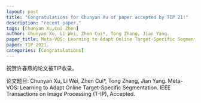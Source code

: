 ```yaml
---
layout: post
title: "Congratulations for Chunyan Xu of paper accepted by TIP 21!"
description: "recent paper."
tags: [Chunyan Xu,Cui Zhen]
author: Chunyan Xu, Li Wei, Zhen Cui*, Tong Zhang, Jian Yang.
paper_title: Meta-VOS: Learning to Adapt Online Target-Specific Segmentation.
paper: TIP 2021.
categories: [Congratulations]
---
```

祝贺许春燕的论文被TIP收录。

论文题目: Chunyan Xu, Li Wei, Zhen Cui*, Tong Zhang, Jian Yang. Meta-VOS: Learning to Adapt Online Target-Specific Segmentation. IEEE Transactions on Image Processing (T-IP), Accepted.  


